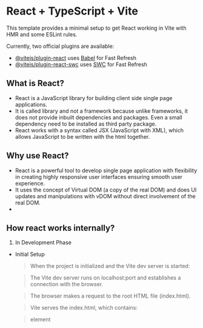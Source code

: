 # React + TypeScript + Vite

This template provides a minimal setup to get React working in Vite with HMR and some ESLint rules.

Currently, two official plugins are available:

- [@vitejs/plugin-react](https://github.com/vitejs/vite-plugin-react/blob/main/packages/plugin-react) uses [Babel](https://babeljs.io/) for Fast Refresh
- [@vitejs/plugin-react-swc](https://github.com/vitejs/vite-plugin-react/blob/main/packages/plugin-react-swc) uses [SWC](https://swc.rs/) for Fast Refresh

## What is React?

- React is a JavaScript library for building client side single page applications.
- It is called library and not a framework because unlike frameworks, it does not provide inbuilt dependencies and packages. Even a small dependency need to be installed as third party package.
- React works with a syntax called JSX (JavaScript with XML), which allows JavaScript to be written with the html together.

## Why use React?

- React is a powerful tool to develop single page application with flexibility in creating highly responsive user interfaces ensuring smooth user experience.
- It uses the concept of Virtual DOM (a copy of the real DOM) and does UI updates and manipulations with vDOM without direct involvement of the real DOM.
-

## How react works internally?

1. In Development Phase

- Initial Setup

  > When the project is initialized and the Vite dev server is started:

  > The Vite dev server runs on localhost:port and establishes a connection with the browser.

  > The browser makes a request to the root HTML file (index.html).

  > Vite serves the index.html, which contains:

  > <div id="root"></div> element

  > <script type="module" src="/src/main.tsx"> tag

- Module Loading Begins

  > The browser detects the main.tsx module and requests it from Vite.
  > Vite uses esbuild to transpile main.tsx to JavaScript and sends the result to the browser.
  > The browser executes ReactDOM.createRoot(document.getElementById("root")).render(<App />) and creates a real DOM tree with the #root element.
  > The browser sees the App.tsx import inside main.tsx and requests it.
  > Vite transpiles App.tsx and sends the result to the browser.

- Import Handling (Code Splitting vs No Code Splitting)

> Inside App.tsx, there are multiple module imports.
> If code splitting is not used:
> The browser eagerly requests all imported modules in parallel.
> Vite transpiles all requested modules concurrently.
> Vite responds with each transpiled module as soon as it's ready, based on the request pathname.
> If code splitting is used:
> The browser only requests modules relevant to the current route/pathname.
> Vite transpiles and serves only those requested modules.

- Module Caching

  > Vite uses internal caching:

  > If a transpiled module isn't immediately used (due to route mismatch), it’s cached.

  > When a route matches later, Vite serves it from the cache without retranspiling.

🔁 Rendering and Reconciliation
Once JS modules are loaded:

React builds the virtual DOM (vDOM) based on the current pathname using React Router.

For the first load, React reconciles the vDOM with the existing real DOM (i.e., the #root div).

The DOM is updated to reflect the initial UI.

🔄 When Code Updates (HMR)
When code changes during development:

Vite only transpiles the changed module.

The transpiled JS is pushed to the browser using Hot Module Replacement (HMR).

React’s HMR runtime swaps the old module with the new one in memory.

React re-renders and reconciles, and the DOM is updated accordingly.

📥 When State Updates
When a state change occurs:

React creates a new vDOM and diffs it with the previous one.

Only the changed parts are applied to the real DOM (UI is updated efficiently).

🔁 When Pathname Changes
On route (pathname) change:

The old component is removed from the DOM.

New modules are requested (depending on whether they are already cached or not).

Vite transpiles and feeds the modules (if needed).

React creates a new vDOM and reconciles with the real DOM to update the UI.

┌────────────────────────┐
│ Project Initialization │
└────────────┬───────────┘
↓
┌─────────────────────────────────────────────┐
│ Vite Dev Server starts (localhost:port) │
└────────────┬────────────────────────────────┘
↓
┌─────────────────────────────────────────────┐
│ Browser requests index.html │
└────────────┬────────────────────────────────┘
↓
┌─────────────────────────────────────────────┐
│ index.html served → main.tsx script found │
└────────────┬────────────────────────────────┘
↓
┌─────────────────────────────────────────────┐
│ main.tsx requested → Vite transpiles it │
└────────────┬────────────────────────────────┘
↓
┌─────────────────────────────────────────────┐
│ ReactDOM.createRoot().render(<App />) │
└────────────┬────────────────────────────────┘
↓
┌─────────────────────────────────────────────┐
│ App.tsx requested → Vite transpiles it │
└────────────┬────────────────────────────────┘
↓
┌─────────────────────────────────────────────┐
│ App.tsx imports multiple modules │
└────────────┬────────────────────────────────┘
↓
┌────┴────────────────────────────────────────────────────────────────┐
│ If code splitting is NOT used: │
│ - Browser requests all modules in parallel │
│ - Vite transpiles concurrently and serves on-demand │
└────────────────────────────────────────────────────────────────────┘
┌────┴────────────────────────────────────────────────────────────────┐
│ If code splitting is used: │
│ - Browser only requests route-specific module │
│ - Vite transpiles & serves only what's needed │
└────────────────────────────────────────────────────────────────────┘
↓
┌─────────────────────────────────────────────┐
│ Browser loads JS modules → React builds vDOM│
└────────────┬────────────────────────────────┘
↓
┌─────────────────────────────────────────────┐
│ React reconciles vDOM with real DOM │
└────────────┬────────────────────────────────┘
↓
┌─────────────────────────────────────────────┐
│ UI is rendered │
└────────────┬────────────────────────────────┘
↓
┌────────────┐ ┌──────────────┐ ┌─────────────────┐
│ Code Change│ │ State Change │ │ Pathname Change │
├────────────┤ ├──────────────┤ ├─────────────────┤
│ Vite HMR │ │ New vDOM │ │ Load new module │
│ Transpiles │ │ Diff & patch │ │ Transpile/cache │
│ Hot Reload │ │ UI updates │ │ New vDOM → UI │
└────────────┘ └──────────────┘ └─────────────────┘

## Expanding the ESLint configuration

If you are developing a production application, we recommend updating the configuration to enable type-aware lint rules:

```js
export default tseslint.config([
  globalIgnores(["dist"]),
  {
    files: ["**/*.{ts,tsx}"],
    extends: [
      // Other configs...

      // Remove tseslint.configs.recommended and replace with this
      ...tseslint.configs.recommendedTypeChecked,
      // Alternatively, use this for stricter rules
      ...tseslint.configs.strictTypeChecked,
      // Optionally, add this for stylistic rules
      ...tseslint.configs.stylisticTypeChecked,

      // Other configs...
    ],
    languageOptions: {
      parserOptions: {
        project: ["./tsconfig.node.json", "./tsconfig.app.json"],
        tsconfigRootDir: import.meta.dirname,
      },
      // other options...
    },
  },
]);
```

You can also install [eslint-plugin-react-x](https://github.com/Rel1cx/eslint-react/tree/main/packages/plugins/eslint-plugin-react-x) and [eslint-plugin-react-dom](https://github.com/Rel1cx/eslint-react/tree/main/packages/plugins/eslint-plugin-react-dom) for React-specific lint rules:

```js
// eslint.config.js
import reactX from "eslint-plugin-react-x";
import reactDom from "eslint-plugin-react-dom";

export default tseslint.config([
  globalIgnores(["dist"]),
  {
    files: ["**/*.{ts,tsx}"],
    extends: [
      // Other configs...
      // Enable lint rules for React
      reactX.configs["recommended-typescript"],
      // Enable lint rules for React DOM
      reactDom.configs.recommended,
    ],
    languageOptions: {
      parserOptions: {
        project: ["./tsconfig.node.json", "./tsconfig.app.json"],
        tsconfigRootDir: import.meta.dirname,
      },
      // other options...
    },
  },
]);
```
